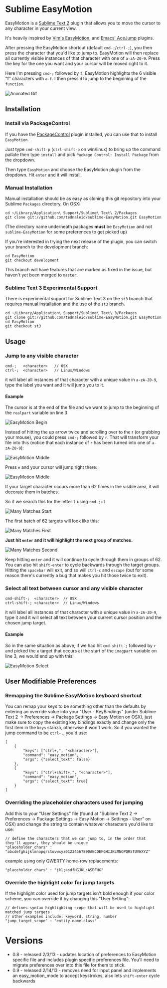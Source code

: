 # Sublime EasyMotion

EasyMotion is a [Sublime Text 2](http://www.sublimetext.com/2) plugin that allows you to move the cursor to any character in your current view.

It's heavily inspired by [Vim's EasyMotion](http://www.vim.org/scripts/script.php?script_id=3526), and [Emacs' AceJump](http://www.emacswiki.org/emacs/AceJump) plugins.

After pressing the EasyMotion shortcut (default `cmd-;`/`ctrl-;`), you then press the character that you'd like to jump to.  EasyMotion will then replace all currently visible instances of that character with one of `a-zA-Z0-9`.  Press the key for the one you want and your cursor will be moved right to it. 

Here I'm pressing `cmd-;` followed by `f`.  EasyMotion highlights the 6 visible "f" characters with `a-f`.  I then press `d` to jump to the beginning of the `function`.

![Animated Gif](https://raw.github.com/tednaleid/sublime-EasyMotion/add_images/images/easymotion.gif)


## Installation

### Install via PackageControl
If you have the [PackageControl](http://wbond.net/sublime_packages/package_control) plugin installed, you can use that to install `EasyMotion`.

Just type `cmd-shift-p` (`ctrl-shift-p` on win/linux) to bring up the command pallate then type `install` and pick `Package Control: Install Package` from the dropdown.

Then type `EasyMotion` and choose the EasyMotion plugin from the dropdown.  Hit `enter` and it will install.

### Manual Installation

Manual installation should be as easy as cloning this git repository into your Sublime `Packages` directory.  On OSX:

    cd ~/Library/Application\ Support/Sublime\ Text\ 2/Packages
    git clone git://github.com/tednaleid/sublime-EasyMotion.git EasyMotion
    
(The directory name underneath packages __must__ be `EasyMotion` and not `sublime-EasyMotion` for some preferences to get picked up)

If you're interested in trying the next release of the plugin, you can switch your branch to the development branch:

    cd EasyMotion
    git checkout development
    
This branch will have features that are marked as fixed in the issue, but haven't yet been merged to `master`.

### Sublime Text 3 Experimental Support

There is experimental support for Sublime Text 3 on the `st3` branch that requires manual installation and the use of the `st3` branch.

    cd ~/Library/Application\ Support/Sublime\ Text\ 3/Packages
    git clone git://github.com/tednaleid/sublime-EasyMotion.git EasyMotion
    cd EasyMotion
    git checkout st3
    

## Usage

### Jump to any visible character

    cmd-;   <character>   // OSX
    ctrl-;  <character>   // Linux/Windows
    
it will label all instances of that character with a unique value in `a-zA-Z0-9`, type the label you want and it will jump you to it.

#### Example

The cursor is at the end of the file and we want to jump to the beginning of the `realpart` variable on line 3

![EasyMotion Begin](https://raw.github.com/tednaleid/sublime-EasyMotion/add_images/images/sublimejump_begin.png)

Instead of hitting the up arrow twice and scrolling over to the r (or grabbing your mouse), you could press `cmd-;` followed by `r`.  That will transform your file into this (notice that each instance of `r` has been turned into one of `a-zA-Z0-9`):

![EasyMotion Middle](https://raw.github.com/tednaleid/sublime-EasyMotion/add_images/images/sublimejump_middle.png)

Press `e` and your cursor will jump right there:

![EasyMotion Middle](https://raw.github.com/tednaleid/sublime-EasyMotion/add_images/images/sublimejump_end.png)

If your target character occurs more than 62 times in the visible area, it will decorate them in batches.  

So if we search this for the letter `l` using `cmd-;`+`l`

![Many Matches Start](https://raw.github.com/tednaleid/sublime-EasyMotion/add_images/images/many_matches_start.png)

The first batch of 62 targets will look like this:

![Many Matches First](https://raw.github.com/tednaleid/sublime-EasyMotion/add_images/images/many_matches_first.png)

**Just hit `enter` and it will highlight the next group of matches.**  

![Many Matches Second](https://raw.github.com/tednaleid/sublime-EasyMotion/add_images/images/many_matches_second.png)

Keep hitting `enter` and it will continue to cycle through them in groups of 62.  You can also hit `shift-enter` to cycle backwards through the target groups.  Hitting the `spacebar` will exit, and so will `ctrl-c` and `escape` (but for some reason there's currently a bug that makes you hit those twice to exit).

### Select all text between cursor and any visible character

    cmd-shift-;  <character>  // OSX
    ctrl-shift-; <character>  // Linux/Windows

it will label all instances of that character with a unique value in `a-zA-Z0-9`, type it and it will select all text between your current cursor position and the chosen jump target.

#### Example

So in the same situation as above, if we had hit `cmd-shift-;` followed by `r` and picked the `e` target that occurs at the start of the `imagpart` variable on line 3, we would end up with this:

![EasyMotion Select](https://raw.github.com/tednaleid/sublime-EasyMotion/add_images/images/sublimejump_select.png)


## User Modifiable Preferences

### Remapping the Sublime EasyMotion keyboard shortcut

You can remap your keys to be something other than the defaults by entering an override value into your "User - KeyBindings" (under Sublime Text 2 -> Preferences -> Package Settings -> Easy Motion on OSX), just make sure to copy the existing key bindings exactly and change only the first item in the `keys` stanza, otherwise it won't work.  So if you wanted the jump command to be `ctrl-,`, you'd use:


    [
        { 
            "keys": ["ctrl+,", "<character>"], 
            "command": "easy_motion",
            "args": {"select_text": false} 
        },
        { 
            "keys": ["ctrl+shift+,", "<character>"], 
            "command": "easy_motion",
            "args": {"select_text": true} 
        }
    ]


### Overriding the placeholder characters used for jumping

Add this to your "User Settings" file (found at "Sublime Text 2 -> Preferences -> Package Settings -> Easy Motion -> Settings - User" on OSX) and change the string to contain whatever characters you'd like to use:

    // define the characters that we can jump to, in the order that they'll appear, they should be unique
    "placeholder_chars" : "abcdefghijklmnopqrstuvwxyz01234567890ABCDEFGHIJKLMNOPQRSTUVWXYZ"
    
example using only QWERTY home-row replacements:

    "placeholder_chars" : "jkl;asdfHGJKL:ASDFHG"

### Override the highlight color for jump targets
    
If the highlight color used for jump targets isn't bold enough if your color scheme, you can override it by changing this "User Setting":

    // defines syntax highlighting scope that will be used to highlight matched jump targets
    // other examples include: keyword, string, number
    "jump_target_scope" : "entity.name.class"


# Versions

- 0.8 - released 2/3/13 - updates location of preferences to EasyMotion specific file and includes plugin specific preferences file.  You'll need to migrate preferences over into this file for them to stick.
- 0.9 - released 2/14/13 - removes need for input panel and implements an easy_motion_mode to accept keystrokes, also lets `shift-enter` cycle backwards
